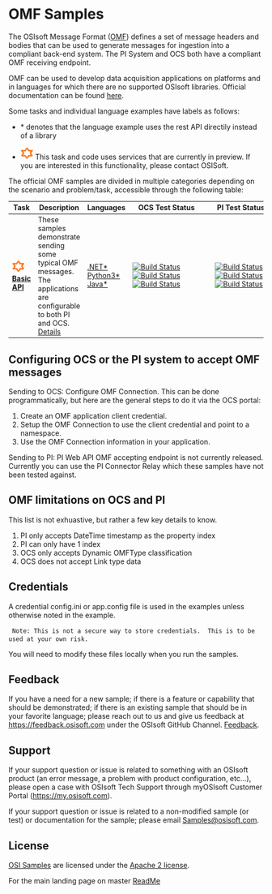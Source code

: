 # OMF Samples
The OSIsoft Message Format ([OMF](https://pisquare.osisoft.com/community/developers-club/omf)) defines a set of message headers and bodies that can be used to generate messages for ingestion into a compliant back-end system.  The PI System and OCS both have a compliant OMF receiving endpoint.   

OMF can be used to develop data acquisition applications on platforms and in languages for which there are no supported OSIsoft libraries.  Official documentation can be found [here](https://omf-docs.readthedocs.io/en/latest/).


Some tasks and individual language examples have labels as follows:

* \* denotes that the language example uses the rest API directily instead of a library

* <img src="../miscellaneous/images/ctp.png" alt="ctp icon">   This task and code uses services that are currently in preview.  If you are interested in this functionality, please contact OSISoft.  



The official OMF samples are divided in multiple categories depending on the scenario and problem/task, accessible through the following table:

Task|Description|Languages|&nbsp;&nbsp;&nbsp;OCS&nbsp;Test&nbsp;Status&nbsp;&nbsp;&nbsp;&nbsp;&nbsp;&nbsp;&nbsp;|&nbsp;PI&nbsp;Test&nbsp;Status&nbsp;
--------|-----------|---------|-----------|----------
<img src="../miscellaneous/images/ctp.png" alt="ctp icon">  **<a href="basic_samples/OMF_API/">Basic API</a>** | These samples demonstrate sending some typical OMF messages.  The applications are configurable to both PI and OCS.  <a href="basic_samples/OMF_API">Details</a>   |  <a href="basic_samples/OMF_API/CSharp/OMF_API/">.NET*</a><br /><a href="basic_samples/OMF_API/Python3/">Python3*</a><br /><a href="basic_samples/OMF_API/Java/omfapijava">Java*</a>  | [![Build Status](https://osisoft.visualstudio.com/Engineering%20Incubation/_apis/build/status/OSIsoft_OCS_Samples-CI?branchName=master&jobName=OMF_APIDotNet)](https://osisoft.visualstudio.com/Engineering%20Incubation/_build/latest?definitionId=4334&branchName=master) <br />[![Build Status](https://osisoft.visualstudio.com/Engineering%20Incubation/_apis/build/status/OSIsoft_OCS_Samples-CI?branchName=master&jobName=OMF_APIPy)](https://osisoft.visualstudio.com/Engineering%20Incubation/_build/latest?definitionId=4334&branchName=master)<br />[![Build Status](https://osisoft.visualstudio.com/Engineering%20Incubation/_apis/build/status/OSIsoft_OCS_Samples-CI?branchName=master&jobName=OMF_APIJava)](https://osisoft.visualstudio.com/Engineering%20Incubation/_build/latest?definitionId=4334&branchName=master)|[![Build Status](https://osisoft.visualstudio.com/Engineering%20Incubation/_apis/build/status/OSIsoft_%20on-prem?branchName=master&jobName=OMF_APIDotNet)](https://osisoft.visualstudio.com/Engineering%20Incubation/_build/latest?definitionId=4782&branchName=master)<br />[![Build Status](https://osisoft.visualstudio.com/Engineering%20Incubation/_apis/build/status/OSIsoft_%20on-prem?branchName=master&jobName=OMF_APIPy)](https://osisoft.visualstudio.com/Engineering%20Incubation/_build/latest?definitionId=4782&branchName=master)<br />[![Build Status](https://osisoft.visualstudio.com/Engineering%20Incubation/_apis/build/status/OSIsoft_%20on-prem?branchName=master&jobName=OMF_APIJava)](https://osisoft.visualstudio.com/Engineering%20Incubation/_build/latest?definitionId=4782&branchName=master)




Configuring OCS or the PI system to accept OMF messages
-----------------------------------------------------

Sending to OCS:
Configure OMF Connection.  This can be done programmatically, but here are the general steps to do it via the OCS portal:

1) Create an OMF application client credential.
2) Setup the OMF Connection to use the client credential and point to a namespace.
3) Use the OMF Connection information in your application.


Sending to PI:
PI Web API OMF accepting endpoint is not currently released.  Currently you can use the PI Connector Relay which these samples have not been tested against.


OMF limitations on OCS and PI
-----------------------------------------------------
This list is not exhuastive, but rather a few key details to know.  

1) PI only accepts DateTime timestamp as the property index 
2) PI can only have 1 index
2) OCS only accepts Dynamic OMFType classification 
3) OCS does not accept Link type data


## Credentials 

A credential config.ini or app.config file is used in the examples unless otherwise noted in the example.  
   

     Note: This is not a secure way to store credentials.  This is to be used at your own risk.  
   
   
   You will need to modify these files locally when you run the samples.
 
## Feedback

If you have a need for a new sample; if there is a feature or capability that should be demonstrated; if there is an existing sample that should be in your favorite language; please reach out to us and give us feedback at https://feedback.osisoft.com under the OSIsoft GitHub Channel.  [Feedback](https://feedback.osisoft.com/forums/922279-osisoft-github).   
 
## Support

If your support question or issue is related to something with an OSIsoft product (an error message, a problem with product configuration, etc...), please open a case with OSIsoft Tech Support through myOSIsoft Customer Portal  (https://my.osisoft.com).

If your support question or issue is related to a non-modified sample (or test) or documentation for the sample; please email Samples@osisoft.com.

## License

[OSI Samples](https://github.com/osisoft/OSI-Samples) are licensed under the [Apache 2 license](../LICENSE.md).



For the main landing page on master [ReadMe](https://github.com/osisoft/OSI-Samples)
